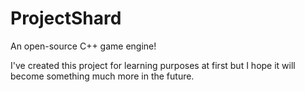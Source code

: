 # ProjectShard
An open-source C++ game engine!

I've created this project for learning purposes at first but I hope it will become something much more in the future.
